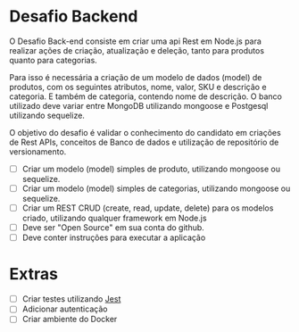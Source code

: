 # Desafio Backend

O Desafio Back-end consiste em criar uma api Rest em Node.js para realizar ações de criação, atualização e deleção, tanto para produtos quanto para categorias.

Para isso é necessária a criação de um modelo de dados (model) de produtos, com os seguintes atributos, nome, valor, SKU e descrição e categoria. E também de categoria, contendo nome de descrição. O banco utilizado deve variar entre MongoDB utilizando mongoose e Postgesql utilizando sequelize.

O objetivo do desafio é validar o conhecimento do candidato em criações de Rest APIs, conceitos de Banco de dados e utilização de repositório de versionamento.

- [ ] Criar um modelo (model) simples de produto, utilizando mongoose ou sequelize.
- [ ] Criar um modelo (model) simples de categorias, utilizando mongoose ou sequelize.
- [ ] Criar um REST CRUD (create, read, update, delete) para os modelos criado, utilizando qualquer framework em Node.js
- [ ] Deve ser "Open Source" em sua conta do github.
- [ ] Deve conter instruções para executar a aplicação

# Extras
- [ ] Criar testes utilizando [Jest]
- [ ] Adicionar autenticação
- [ ] Criar ambiente do Docker

[Jest]: https://jest-everywhere.now.sh/